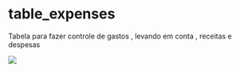 # table_expenses
Tabela para fazer controle de gastos , levando em conta , receitas e despesas

<div allign="center" width="300px">
   <img src="https://user-images.githubusercontent.com/112294367/216850348-803c0170-80d0-41c7-b463-e215a4af77d7.png">
</div>
